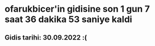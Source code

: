 # ofarukbicer'in gidisine son 1 gun 7 saat 36 dakika 53 saniye kaldi

## Gidis tarihi: 30.09.2022 :(